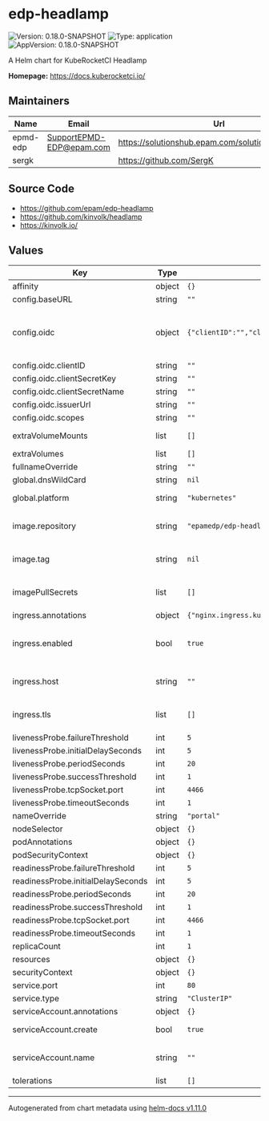 # edp-headlamp

![Version: 0.18.0-SNAPSHOT](https://img.shields.io/badge/Version-0.18.0--SNAPSHOT-informational?style=flat-square) ![Type: application](https://img.shields.io/badge/Type-application-informational?style=flat-square) ![AppVersion: 0.18.0-SNAPSHOT](https://img.shields.io/badge/AppVersion-0.18.0--SNAPSHOT-informational?style=flat-square)

A Helm chart for KubeRocketCI Headlamp

**Homepage:** <https://docs.kuberocketci.io/>

## Maintainers

| Name | Email | Url |
| ---- | ------ | --- |
| epmd-edp | <SupportEPMD-EDP@epam.com> | <https://solutionshub.epam.com/solution/kuberocketci> |
| sergk |  | <https://github.com/SergK> |

## Source Code

* <https://github.com/epam/edp-headlamp>
* <https://github.com/kinvolk/headlamp>
* <https://kinvolk.io/>

## Values

| Key | Type | Default | Description |
|-----|------|---------|-------------|
| affinity | object | `{}` | Affinity settings for pod assignment |
| config.baseURL | string | `""` | base url path at which headlamp should run |
| config.oidc | object | `{"clientID":"","clientSecretKey":"","clientSecretName":"","enabled":false,"issuerUrl":"","scopes":""}` | For detailed instructions, refer to: https://docs.kuberocketci.io/docs/operator-guide/auth/configure-keycloak-oidc-eks, https://docs.kuberocketci.io/docs/operator-guide/auth/ui-portal-oidc |
| config.oidc.clientID | string | `""` | OIDC client ID |
| config.oidc.clientSecretKey | string | `""` | OIDC client secret key |
| config.oidc.clientSecretName | string | `""` | OIDC client secret name |
| config.oidc.issuerUrl | string | `""` | Microsoft Entra: https://sts.windows.net/<tenant-id>/ |
| config.oidc.scopes | string | `""` | OIDC scopes to be used |
| extraVolumeMounts | list | `[]` | Additional volumeMounts to be added to the container |
| extraVolumes | list | `[]` | Additional volumes to be added to the pod |
| fullnameOverride | string | `""` | Overrides the full name of the chart |
| global.dnsWildCard | string | `nil` | a cluster DNS wildcard name |
| global.platform | string | `"kubernetes"` | platform type that can be "kubernetes" or "openshift" |
| image.repository | string | `"epamedp/edp-headlamp"` | KubeRocketCI headlamp Docker image name. The released image can be found on [Dockerhub](https://hub.docker.com/r/epamedp/edp-headlamp) |
| image.tag | string | `nil` | KubeRocketCI headlamp Docker image tag. The released image can be found on [Dockerhub](https://hub.docker.com/r/epamedp/edp-headlamp/tags) |
| imagePullSecrets | list | `[]` | An optional list of references to secrets in the same namespace to use for pulling any of the images used |
| ingress.annotations | object | `{"nginx.ingress.kubernetes.io/proxy-read-timeout":"1800"}` | Annotations for Ingress resource |
| ingress.enabled | bool | `true` | Enable external endpoint access. Default Ingress/Route host pattern: portal-{{ .Release.Namespace }}.{{ .Values.global.dnsWildCard }} |
| ingress.host | string | `""` | If hosts not defined the will create by pattern "portal-[namespace].[global DNS wildcard]" |
| ingress.tls | list | `[]` | If hosts not defined the will create by pattern "portal-[namespace].[global DNS wildcard]" |
| livenessProbe.failureThreshold | int | `5` |  |
| livenessProbe.initialDelaySeconds | int | `5` |  |
| livenessProbe.periodSeconds | int | `20` |  |
| livenessProbe.successThreshold | int | `1` |  |
| livenessProbe.tcpSocket.port | int | `4466` |  |
| livenessProbe.timeoutSeconds | int | `1` |  |
| nameOverride | string | `"portal"` | Overrides the name of the chart |
| nodeSelector | object | `{}` | Node labels for pod assignment |
| podAnnotations | object | `{}` | Annotations to add to the pod |
| podSecurityContext | object | `{}` | Headlamp pods' Security Context |
| readinessProbe.failureThreshold | int | `5` |  |
| readinessProbe.initialDelaySeconds | int | `5` |  |
| readinessProbe.periodSeconds | int | `20` |  |
| readinessProbe.successThreshold | int | `1` |  |
| readinessProbe.tcpSocket.port | int | `4466` |  |
| readinessProbe.timeoutSeconds | int | `1` |  |
| replicaCount | int | `1` | Number of desired pods |
| resources | object | `{}` | CPU/Memory resource requests/limits |
| securityContext | object | `{}` | Headlamp containers Security Context |
| service.port | int | `80` | Kubernetes Service port |
| service.type | string | `"ClusterIP"` | Kubernetes Service type |
| serviceAccount.annotations | object | `{}` | Annotations to add to the service account |
| serviceAccount.create | bool | `true` | Specifies whether a service account should be created |
| serviceAccount.name | string | `""` | The name of the service account to use.(If not set and create is true, a name is generated using the fullname template) |
| tolerations | list | `[]` | Toleration labels for pod assignment |

----------------------------------------------
Autogenerated from chart metadata using [helm-docs v1.11.0](https://github.com/norwoodj/helm-docs/releases/v1.11.0)
